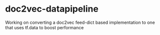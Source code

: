 # doc2vec-datapipeline
Working on converting a doc2vec feed-dict based implementation to one that uses tf.data to boost performance
